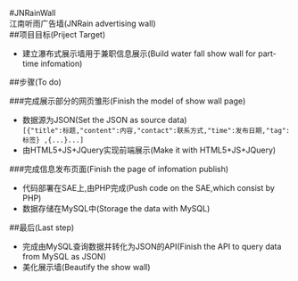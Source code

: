 #JNRainWall   
江南听雨广告墙(JNRain advertising wall)   
##项目目标(Priject Target)   
* 建立瀑布式展示墙用于兼职信息展示(Build water fall show wall for part-time infomation)      

##步骤(To do)    

###完成展示部分的网页雏形(Finish the model of show wall page)  
* 数据源为JSON(Set the JSON as source data)   
`[{"title":标题,"content":内容,"contact":联系方式,"time":发布日期,"tag":标签} ,{...}...]`
* 由HTML5+JS+JQuery实现前端展示(Make it with HTML5+JS+JQuery)      

###完成信息发布页面(Finish the page of infomation publish)    
* 代码部署在SAE上,由PHP完成(Push code on the SAE,which consist by PHP)   
* 数据存储在MySQL中(Storage the data with MySQL)   

##最后(Last step)   
* 完成由MySQL查询数据并转化为JSON的API(Finish the API to query data from MySQL as JSON)   
* 美化展示墙(Beautify the show wall)
